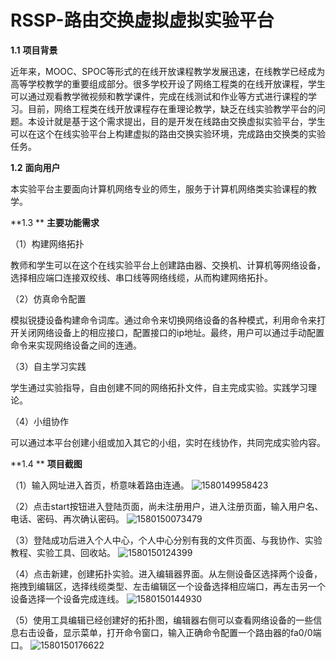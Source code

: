 # RSSP-路由交换虚拟虚拟实验平台
**1.1** **项目背景**

近年来，MOOC、SPOC等形式的在线开放课程教学发展迅速，在线教学已经成为高等学校教学的重要组成部分。很多学校开设了网络工程类的在线开放课程，学生可以通过观看教学微视频和教学课件，完成在线测试和作业等方式进行课程的学习。目前，网络工程类在线开放课程存在重理论教学，缺乏在线实验教学平台的问题。本设计就是基于这个需求提出，目的是开发在线路由交换虚拟实验平台，学生可以在这个在线实验平台上构建虚拟的路由交换实验环境，完成路由交换类的实验任务。

**1.2** **面向用户**

本实验平台主要面向计算机网络专业的师生，服务于计算机网络类实验课程的教学。

**1.3 ** **主要功能需求**

（1）构建网络拓扑

教师和学生可以在这个在线实验平台上创建路由器、交换机、计算机等网络设备，选择相应端口连接双绞线、串口线等网络线缆，从而构建网络拓扑。

（2）仿真命令配置

模拟锐捷设备构建命令词库。通过命令来切换网络设备的各种模式，利用命令来打开关闭网络设备上的相应接口，配置接口的ip地址。最终，用户可以通过手动配置命令来实现网络设备之间的连通。

（3）自主学习实践

学生通过实验指导，自由创建不同的网络拓扑文件，自主完成实验。实践学习理论。

（4）小组协作

可以通过本平台创建小组或加入其它的小组，实时在线协作，共同完成实验内容。

**1.4 **  **项目截图**

（1）输入网址进入首页，桥意味着路由连通。
![1580149958423](http://picture.zyuhn.top/myblog/githubpage的readme/20200128023239-618801.png)

（2）点击start按钮进入登陆页面，尚未注册用户，进入注册页面，输入用户名、电话、密码、再次确认密码。
![1580150073479](http://picture.zyuhn.top/myblog/githubpage的readme/20200128023434-841972.png)

（3）登陆成功后进入个人中心，个人中心分别有我的文件页面、与我协作、实验教程、实验工具、回收站。
![1580150124399](http://picture.zyuhn.top/myblog/githubpage的readme/20200128023525-841252.png)

（4）点击新建，创建拓扑实验。进入编辑器界面。从左侧设备区选择两个设备，拖拽到编辑区，选择线缆类型、左击编辑区一个设备选择相应端口，再左击另一个设备选择一个设备完成连线。
![1580150144930](http://picture.zyuhn.top/myblog/githubpage的readme/20200128023546-259505.png)

（5）使用工具编辑已经创建好的拓扑图，编辑器右侧可以查看网络设备的一些信息右击设备，显示菜单，打开命令窗口，输入正确命令配置一个路由器的fa0/0端口。
![1580150176622](http://picture.zyuhn.top/myblog/githubpage的readme/20200128023617-199575.png)

